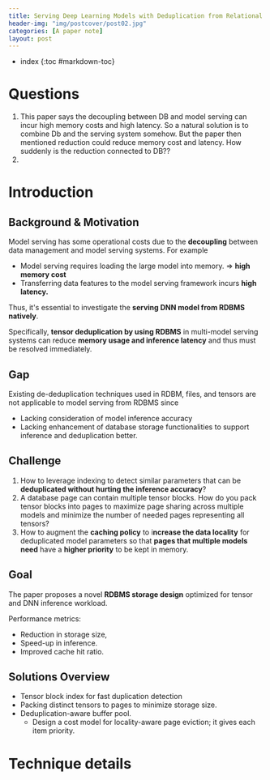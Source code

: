 ```yaml
---
title: Serving Deep Learning Models with Deduplication from Relational Databases
header-img: "img/postcover/post02.jpg"
categories: [A paper note]
layout: post
---
```

- index
{:toc #markdown-toc}
# Questions

1. This paper says the decoupling between DB and model serving can incur high memory costs and high latency. So a natural solution is to combine Db and the serving system somehow. But the paper then mentioned reduction could reduce memory cost and latency. How suddenly is the reduction connected to DB??
2. 

# Introduction

## Background & Motivation

Model serving has some operational costs due to the **decoupling** between data management and model serving systems. For example

- Model serving requires loading the large model into memory. => **high memory cost**
- Transferring data features to the model serving framework incurs **high latency.** 

Thus, it's essential to investigate the **serving DNN model from RDBMS natively**.

Specifically, **tensor deduplication by using RDBMS** in multi-model serving systems can reduce **memory usage and inference latency** and thus must be resolved immediately. 

## Gap

Existing de-deduplication techniques used in RDBM, files, and tensors are not applicable to model serving from RDBMS since

- Lacking consideration of model inference accuracy
- Lacking enhancement of database storage functionalities to support inference and deduplication better.

## Challenge

1. How to leverage indexing to detect similar parameters that can be **deduplicated without hurting the inference accuracy**?
2. A database page can contain multiple tensor blocks. How do you pack tensor blocks into pages to maximize page sharing across multiple models and minimize the number of needed pages representing all tensors?
3. How to augment the **caching policy** to i**ncrease the data locality** for deduplicated model parameters so that **pages that multiple models need** have a **higher priority** to be kept in memory.

## Goal

The paper proposes a novel **RDBMS storage design** optimized for tensor and DNN inference workload.

Performance metrics:

- Reduction in storage size, 
- Speed-up in inference.
- Improved cache hit ratio. 

## Solutions Overview

- Tensor block index for fast duplication detection
- Packing distinct tensors to pages to minimize storage size.
- Deduplication-aware buffer pool.
  - Design a cost model for locality-aware page eviction; it gives each item priority.

# Technique details

## 
